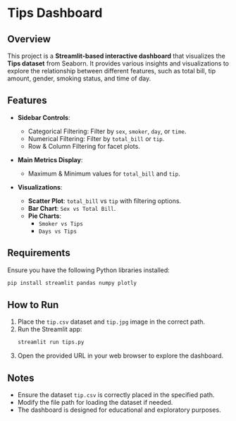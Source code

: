 # Tips Dashboard

## Overview

This project is a **Streamlit-based interactive dashboard** that visualizes the **Tips dataset** from Seaborn. It provides various insights and visualizations to explore the relationship between different features, such as total bill, tip amount, gender, smoking status, and time of day.

## Features

- **Sidebar Controls**:

  - Categorical Filtering: Filter by `sex`, `smoker`, `day`, or `time`.
  - Numerical Filtering: Filter by `total_bill` or `tip`.
  - Row & Column Filtering for facet plots.

- **Main Metrics Display**:

  - Maximum & Minimum values for `total_bill` and `tip`.

- **Visualizations**:

  - **Scatter Plot**: `total_bill` vs `tip` with filtering options.
  - **Bar Chart**: `Sex vs Total Bill`.
  - **Pie Charts**:
    - `Smoker vs Tips`
    - `Days vs Tips`

## Requirements

Ensure you have the following Python libraries installed:

```sh
pip install streamlit pandas numpy plotly
```

## How to Run

1. Place the `tip.csv` dataset and `tip.jpg` image in the correct path.
2. Run the Streamlit app:
   ```sh
   streamlit run tips.py
   ```
3. Open the provided URL in your web browser to explore the dashboard.

## Notes

- Ensure the dataset `tip.csv` is correctly placed in the specified path.
- Modify the file path for loading the dataset if needed.
- The dashboard is designed for educational and exploratory purposes.

